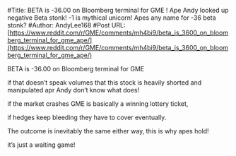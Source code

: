 #Title: BETA is -36.00 on Bloomberg terminal for GME ! Ape Andy looked up negative Beta stonk! -1 is mythical unicorn! Apes any name for -36 beta stonk?
#Author: AndyLee168
#Post URL: [https://www.reddit.com/r/GME/comments/mh4bi9/beta_is_3600_on_bloomberg_terminal_for_gme_ape/](https://www.reddit.com/r/GME/comments/mh4bi9/beta_is_3600_on_bloomberg_terminal_for_gme_ape/)


BETA is -36.00 on Bloomberg terminal for GME 

if that doesn’t speak volumes that this stock is heavily shorted and manipulated apr Andy don’t know what does!

if the market crashes GME is basically a winning lottery ticket, 

if hedges keep bleeding they have to cover eventually. 

The outcome is inevitably the same either way, this is why apes hold!

it’s just a waiting game!